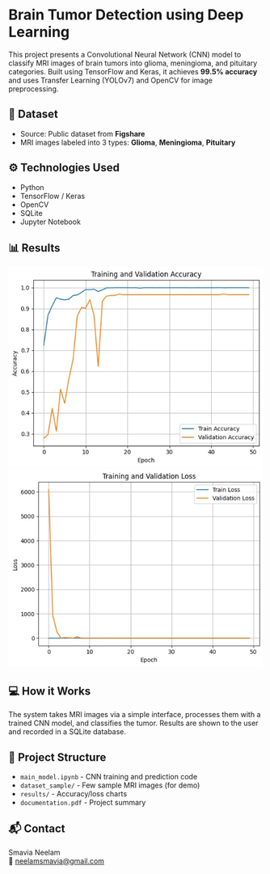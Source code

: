 # Brain Tumor Detection using Deep Learning

This project presents a Convolutional Neural Network (CNN) model to classify MRI images of brain tumors into glioma, meningioma, and pituitary categories. 
Built using TensorFlow and Keras, it achieves **99.5% accuracy** and uses Transfer Learning (YOLOv7) and OpenCV for image preprocessing.

## 🔬 Dataset
- Source: Public dataset from **Figshare**
- MRI images labeled into 3 types: **Glioma**, **Meningioma**, **Pituitary**

## ⚙️ Technologies Used
- Python
- TensorFlow / Keras
- OpenCV
- SQLite
- Jupyter Notebook

## 📊 Results
![Accuracy](results/accuracy_graph.jpeg)  
![Loss](results/loss_graph.jpeg)

## 💻 How it Works
The system takes MRI images via a simple interface, processes them with a trained CNN model, and classifies the tumor. Results are shown to the user and recorded in a SQLite database.

## 📁 Project Structure
- `main_model.ipynb` - CNN training and prediction code
- `dataset_sample/` - Few sample MRI images (for demo)
- `results/` - Accuracy/loss charts
- `documentation.pdf` - Project summary

## 📬 Contact
Smavia Neelam  
📧 neelamsmavia@gmail.com
